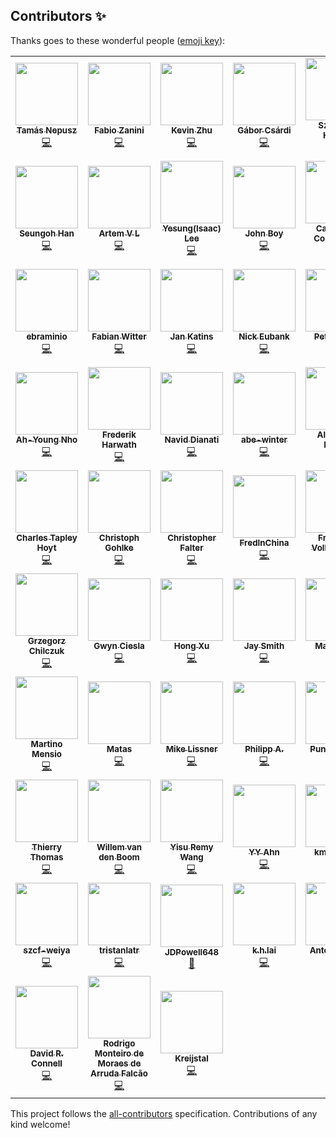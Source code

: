 ## Contributors ✨

Thanks goes to these wonderful people ([emoji key](https://allcontributors.org/docs/en/emoji-key)):

<!-- ALL-CONTRIBUTORS-LIST:START - Do not remove or modify this section -->
<!-- prettier-ignore-start -->
<!-- markdownlint-disable -->
<table>
  <tr>
    <td align="center"><a href="https://collmot.com/"><img src="https://avatars.githubusercontent.com/u/195637?v=4?s=100" width="100px;" alt=""/><br /><sub><b>Tamás Nepusz</b></sub></a><br /><a href="https://github.com/igraph/python-igraph/commits?author=ntamas" title="Code">💻</a></td>
    <td align="center"><a href="https://fabilab.org/"><img src="https://avatars.githubusercontent.com/u/1200640?v=4?s=100" width="100px;" alt=""/><br /><sub><b>Fabio Zanini</b></sub></a><br /><a href="https://github.com/igraph/python-igraph/commits?author=iosonofabio" title="Code">💻</a></td>
    <td align="center"><a href="https://github.com/Gomango999"><img src="https://avatars.githubusercontent.com/u/37771462?v=4?s=100" width="100px;" alt=""/><br /><sub><b>Kevin Zhu</b></sub></a><br /><a href="https://github.com/igraph/python-igraph/commits?author=Gomango999" title="Code">💻</a></td>
    <td align="center"><a href="https://github.com/gaborcsardi"><img src="https://avatars.githubusercontent.com/u/660288?v=4?s=100" width="100px;" alt=""/><br /><sub><b>Gábor Csárdi</b></sub></a><br /><a href="https://github.com/igraph/python-igraph/commits?author=gaborcsardi" title="Code">💻</a></td>
    <td align="center"><a href="http://szhorvat.net/"><img src="https://avatars.githubusercontent.com/u/1212871?v=4?s=100" width="100px;" alt=""/><br /><sub><b>Szabolcs Horvát</b></sub></a><br /><a href="https://github.com/igraph/python-igraph/commits?author=szhorvat" title="Code">💻</a></td>
    <td align="center"><a href="http://www.traag.net/"><img src="https://avatars.githubusercontent.com/u/6057804?v=4?s=100" width="100px;" alt=""/><br /><sub><b>Vincent Traag</b></sub></a><br /><a href="https://github.com/igraph/python-igraph/commits?author=vtraag" title="Code">💻</a></td>
    <td align="center"><a href="https://github.com/deeenes"><img src="https://avatars.githubusercontent.com/u/2679889?v=4?s=100" width="100px;" alt=""/><br /><sub><b>deeenes</b></sub></a><br /><a href="https://github.com/igraph/python-igraph/commits?author=deeenes" title="Code">💻</a></td>
  </tr>
  <tr>
    <td align="center"><a href="https://h5jam.github.io/"><img src="https://avatars.githubusercontent.com/u/46439899?v=4?s=100" width="100px;" alt=""/><br /><sub><b>Seungoh Han</b></sub></a><br /><a href="https://github.com/igraph/python-igraph/commits?author=h5jam" title="Code">💻</a></td>
    <td align="center"><a href="http://linkedin.com/in/artemvl"><img src="https://avatars.githubusercontent.com/u/6162969?v=4?s=100" width="100px;" alt=""/><br /><sub><b>Artem V L</b></sub></a><br /><a href="https://github.com/igraph/python-igraph/commits?author=luav" title="Code">💻</a></td>
    <td align="center"><a href="https://github.com/Isaac-Lee"><img src="https://avatars.githubusercontent.com/u/49810053?v=4?s=100" width="100px;" alt=""/><br /><sub><b>Yesung(Isaac) Lee</b></sub></a><br /><a href="https://github.com/igraph/python-igraph/commits?author=Isaac-Lee" title="Code">💻</a></td>
    <td align="center"><a href="https://www.jboy.space/"><img src="https://avatars.githubusercontent.com/u/2187261?v=4?s=100" width="100px;" alt=""/><br /><sub><b>John Boy</b></sub></a><br /><a href="https://github.com/igraph/python-igraph/commits?author=jboynyc" title="Code">💻</a></td>
    <td align="center"><a href="https://cdcl.ml/"><img src="https://avatars.githubusercontent.com/u/10780059?v=4?s=100" width="100px;" alt=""/><br /><sub><b>Casper da Costa-Luis</b></sub></a><br /><a href="https://github.com/igraph/python-igraph/commits?author=casperdcl" title="Code">💻</a></td>
    <td align="center"><a href="https://albertoalcolea.com/"><img src="https://avatars.githubusercontent.com/u/1153725?v=4?s=100" width="100px;" alt=""/><br /><sub><b>Alberto Alcolea</b></sub></a><br /><a href="https://github.com/igraph/python-igraph/commits?author=albertoalcolea" title="Code">💻</a></td>
    <td align="center"><a href="https://pyedu.hu/arpad/"><img src="https://avatars.githubusercontent.com/u/951303?v=4?s=100" width="100px;" alt=""/><br /><sub><b>Árpád Horváth</b></sub></a><br /><a href="https://github.com/igraph/python-igraph/commits?author=horvatha" title="Code">💻</a></td>
  </tr>
  <tr>
    <td align="center"><a href="https://github.com/ebraminio"><img src="https://avatars.githubusercontent.com/u/833473?v=4?s=100" width="100px;" alt=""/><br /><sub><b>ebraminio</b></sub></a><br /><a href="https://github.com/igraph/python-igraph/commits?author=ebraminio" title="Code">💻</a></td>
    <td align="center"><a href="https://github.com/fwitter"><img src="https://avatars.githubusercontent.com/u/10985458?v=4?s=100" width="100px;" alt=""/><br /><sub><b>Fabian Witter</b></sub></a><br /><a href="https://github.com/igraph/python-igraph/commits?author=fwitter" title="Code">💻</a></td>
    <td align="center"><a href="http://www.katzien.de/"><img src="https://avatars.githubusercontent.com/u/890156?v=4?s=100" width="100px;" alt=""/><br /><sub><b>Jan Katins</b></sub></a><br /><a href="https://github.com/igraph/python-igraph/commits?author=jankatins" title="Code">💻</a></td>
    <td align="center"><a href="https://github.com/nickeubank"><img src="https://avatars.githubusercontent.com/u/9683693?v=4?s=100" width="100px;" alt=""/><br /><sub><b>Nick Eubank</b></sub></a><br /><a href="https://github.com/igraph/python-igraph/commits?author=nickeubank" title="Code">💻</a></td>
    <td align="center"><a href="http://finger-tree.blogspot.com/"><img src="https://avatars.githubusercontent.com/u/406445?v=4?s=100" width="100px;" alt=""/><br /><sub><b>Peter Scott</b></sub></a><br /><a href="https://github.com/igraph/python-igraph/commits?author=PeterScott" title="Code">💻</a></td>
    <td align="center"><a href="https://github.com/Sriram-Pattabiraman"><img src="https://avatars.githubusercontent.com/u/59712515?v=4?s=100" width="100px;" alt=""/><br /><sub><b>Sriram-Pattabiraman</b></sub></a><br /><a href="https://github.com/igraph/python-igraph/commits?author=Sriram-Pattabiraman" title="Code">💻</a></td>
    <td align="center"><a href="https://iggisv9t.xyz/"><img src="https://avatars.githubusercontent.com/u/19172517?v=4?s=100" width="100px;" alt=""/><br /><sub><b>Sviatoslav</b></sub></a><br /><a href="https://github.com/igraph/python-igraph/commits?author=iggisv9t" title="Code">💻</a></td>
  </tr>
  <tr>
    <td align="center"><a href="https://github.com/ah00ee"><img src="https://avatars.githubusercontent.com/u/68725978?v=4?s=100" width="100px;" alt=""/><br /><sub><b>Ah-Young Nho</b></sub></a><br /><a href="https://github.com/igraph/python-igraph/commits?author=ah00ee" title="Code">💻</a></td>
    <td align="center"><a href="https://github.com/frederik-h"><img src="https://avatars.githubusercontent.com/u/22046314?v=4?s=100" width="100px;" alt=""/><br /><sub><b>Frederik Harwath</b></sub></a><br /><a href="https://github.com/igraph/python-igraph/commits?author=frederik-h" title="Code">💻</a></td>
    <td align="center"><a href="https://github.com/naviddianati"><img src="https://avatars.githubusercontent.com/u/5558232?v=4?s=100" width="100px;" alt=""/><br /><sub><b>Navid Dianati</b></sub></a><br /><a href="https://github.com/igraph/python-igraph/commits?author=naviddianati" title="Code">💻</a></td>
    <td align="center"><a href="https://github.com/abe-winter"><img src="https://avatars.githubusercontent.com/u/7256523?v=4?s=100" width="100px;" alt=""/><br /><sub><b>abe-winter</b></sub></a><br /><a href="https://github.com/igraph/python-igraph/commits?author=abe-winter" title="Code">💻</a></td>
    <td align="center"><a href="https://github.com/arivero"><img src="https://avatars.githubusercontent.com/u/43174?v=4?s=100" width="100px;" alt=""/><br /><sub><b>Alejandro Rivero</b></sub></a><br /><a href="https://github.com/igraph/python-igraph/commits?author=arivero" title="Code">💻</a></td>
    <td align="center"><a href="https://github.com/Ariki"><img src="https://avatars.githubusercontent.com/u/519412?v=4?s=100" width="100px;" alt=""/><br /><sub><b>Ariki</b></sub></a><br /><a href="https://github.com/igraph/python-igraph/commits?author=Ariki" title="Code">💻</a></td>
    <td align="center"><a href="https://cvanelteren.github.io/"><img src="https://avatars.githubusercontent.com/u/19485143?v=4?s=100" width="100px;" alt=""/><br /><sub><b>Casper van Elteren</b></sub></a><br /><a href="https://github.com/igraph/python-igraph/commits?author=cvanelteren" title="Code">💻</a></td>
  </tr>
  <tr>
    <td align="center"><a href="https://cthoyt.com/"><img src="https://avatars.githubusercontent.com/u/5069736?v=4?s=100" width="100px;" alt=""/><br /><sub><b>Charles Tapley Hoyt</b></sub></a><br /><a href="https://github.com/igraph/python-igraph/commits?author=cthoyt" title="Code">💻</a></td>
    <td align="center"><a href="https://www.cgohlke.com/"><img src="https://avatars.githubusercontent.com/u/483428?v=4?s=100" width="100px;" alt=""/><br /><sub><b>Christoph Gohlke</b></sub></a><br /><a href="https://github.com/igraph/python-igraph/commits?author=cgohlke" title="Code">💻</a></td>
    <td align="center"><a href="https://github.com/chrisfalter"><img src="https://avatars.githubusercontent.com/u/4177499?v=4?s=100" width="100px;" alt=""/><br /><sub><b>Christopher Falter</b></sub></a><br /><a href="https://github.com/igraph/python-igraph/commits?author=chrisfalter" title="Code">💻</a></td>
    <td align="center"><a href="https://github.com/ReblochonMasque"><img src="https://avatars.githubusercontent.com/u/6275531?v=4?s=100" width="100px;" alt=""/><br /><sub><b>FredInChina</b></sub></a><br /><a href="https://github.com/igraph/python-igraph/commits?author=ReblochonMasque" title="Code">💻</a></td>
    <td align="center"><a href="https://friso.lol/"><img src="https://avatars.githubusercontent.com/u/273638?v=4?s=100" width="100px;" alt=""/><br /><sub><b>Friso van Vollenhoven</b></sub></a><br /><a href="https://github.com/igraph/python-igraph/commits?author=friso" title="Code">💻</a></td>
    <td align="center"><a href="https://szarnyasg.github.io/"><img src="https://avatars.githubusercontent.com/u/1402801?v=4?s=100" width="100px;" alt=""/><br /><sub><b>Gabor Szarnyas</b></sub></a><br /><a href="https://github.com/igraph/python-igraph/commits?author=szarnyasg" title="Code">💻</a></td>
    <td align="center"><a href="https://github.com/GaoFangshu"><img src="https://avatars.githubusercontent.com/u/11488742?v=4?s=100" width="100px;" alt=""/><br /><sub><b>Gao Fangshu</b></sub></a><br /><a href="https://github.com/igraph/python-igraph/commits?author=GaoFangshu" title="Code">💻</a></td>
  </tr>
  <tr>
    <td align="center"><a href="https://github.com/gchilczuk"><img src="https://avatars.githubusercontent.com/u/16257695?v=4?s=100" width="100px;" alt=""/><br /><sub><b>Grzegorz Chilczuk</b></sub></a><br /><a href="https://github.com/igraph/python-igraph/commits?author=gchilczuk" title="Code">💻</a></td>
    <td align="center"><a href="http://cecinestpasunefromage.wordpress.com/"><img src="https://avatars.githubusercontent.com/u/2363820?v=4?s=100" width="100px;" alt=""/><br /><sub><b>Gwyn Ciesla</b></sub></a><br /><a href="https://github.com/igraph/python-igraph/commits?author=limburgher" title="Code">💻</a></td>
    <td align="center"><a href="https://www.topbug.net/"><img src="https://avatars.githubusercontent.com/u/325476?v=4?s=100" width="100px;" alt=""/><br /><sub><b>Hong Xu</b></sub></a><br /><a href="https://github.com/igraph/python-igraph/commits?author=xuhdev" title="Code">💻</a></td>
    <td align="center"><a href="https://github.com/jhsmith"><img src="https://avatars.githubusercontent.com/u/974519?v=4?s=100" width="100px;" alt=""/><br /><sub><b>Jay Smith</b></sub></a><br /><a href="https://github.com/igraph/python-igraph/commits?author=jhsmith" title="Code">💻</a></td>
    <td align="center"><a href="https://mapleccc.github.io/"><img src="https://avatars.githubusercontent.com/u/25131775?v=4?s=100" width="100px;" alt=""/><br /><sub><b>MapleCCC</b></sub></a><br /><a href="https://github.com/igraph/python-igraph/commits?author=MapleCCC" title="Code">💻</a></td>
    <td align="center"><a href="https://www.linkedin.com/in/marco-koepcke/"><img src="https://avatars.githubusercontent.com/u/3512122?v=4?s=100" width="100px;" alt=""/><br /><sub><b>Marco Köpcke</b></sub></a><br /><a href="https://github.com/igraph/python-igraph/commits?author=theCapypara" title="Code">💻</a></td>
    <td align="center"><a href="https://github.com/elfring"><img src="https://avatars.githubusercontent.com/u/660477?v=4?s=100" width="100px;" alt=""/><br /><sub><b>Markus Elfring</b></sub></a><br /><a href="https://github.com/igraph/python-igraph/commits?author=elfring" title="Code">💻</a></td>
  </tr>
  <tr>
    <td align="center"><a href="https://martinomensio.github.io/"><img src="https://avatars.githubusercontent.com/u/11597393?v=4?s=100" width="100px;" alt=""/><br /><sub><b>Martino Mensio</b></sub></a><br /><a href="https://github.com/igraph/python-igraph/commits?author=MartinoMensio" title="Code">💻</a></td>
    <td align="center"><a href="https://github.com/lauzadis"><img src="https://avatars.githubusercontent.com/u/30608308?v=4?s=100" width="100px;" alt=""/><br /><sub><b>Matas</b></sub></a><br /><a href="https://github.com/igraph/python-igraph/commits?author=lauzadis" title="Code">💻</a></td>
    <td align="center"><a href="http://www.michaeljaylissner.com/"><img src="https://avatars.githubusercontent.com/u/236970?v=4?s=100" width="100px;" alt=""/><br /><sub><b>Mike Lissner</b></sub></a><br /><a href="https://github.com/igraph/python-igraph/commits?author=mlissner" title="Code">💻</a></td>
    <td align="center"><a href="https://phil.red/"><img src="https://avatars.githubusercontent.com/u/291575?v=4?s=100" width="100px;" alt=""/><br /><sub><b>Philipp A.</b></sub></a><br /><a href="https://github.com/igraph/python-igraph/commits?author=flying-sheep" title="Code">💻</a></td>
    <td align="center"><a href="https://puneethapai.github.io/"><img src="https://avatars.githubusercontent.com/u/21996583?v=4?s=100" width="100px;" alt=""/><br /><sub><b>Puneetha Pai</b></sub></a><br /><a href="https://github.com/igraph/python-igraph/commits?author=PuneethaPai" title="Code">💻</a></td>
    <td align="center"><a href="https://github.com/sr-murthy"><img src="https://avatars.githubusercontent.com/u/9358070?v=4?s=100" width="100px;" alt=""/><br /><sub><b>S Murthy</b></sub></a><br /><a href="https://github.com/igraph/python-igraph/commits?author=sr-murthy" title="Code">💻</a></td>
    <td align="center"><a href="https://github.com/scottgigante"><img src="https://avatars.githubusercontent.com/u/8499679?v=4?s=100" width="100px;" alt=""/><br /><sub><b>Scott Gigante</b></sub></a><br /><a href="https://github.com/igraph/python-igraph/commits?author=scottgigante" title="Code">💻</a></td>
  </tr>
  <tr>
    <td align="center"><a href="http://people.freebsd.org/~thierry/"><img src="https://avatars.githubusercontent.com/u/6819982?v=4?s=100" width="100px;" alt=""/><br /><sub><b>Thierry Thomas</b></sub></a><br /><a href="https://github.com/igraph/python-igraph/commits?author=thierry-FreeBSD" title="Code">💻</a></td>
    <td align="center"><a href="https://github.com/willemvandenboom"><img src="https://avatars.githubusercontent.com/u/41558513?v=4?s=100" width="100px;" alt=""/><br /><sub><b>Willem van den Boom</b></sub></a><br /><a href="https://github.com/igraph/python-igraph/commits?author=willemvandenboom" title="Code">💻</a></td>
    <td align="center"><a href="https://github.com/remysucre"><img src="https://avatars.githubusercontent.com/u/6758001?v=4?s=100" width="100px;" alt=""/><br /><sub><b>Yisu Remy Wang</b></sub></a><br /><a href="https://github.com/igraph/python-igraph/commits?author=remysucre" title="Code">💻</a></td>
    <td align="center"><a href="https://yongyeol.com/"><img src="https://avatars.githubusercontent.com/u/24250?v=4?s=100" width="100px;" alt=""/><br /><sub><b>YY Ahn</b></sub></a><br /><a href="https://github.com/igraph/python-igraph/commits?author=yy" title="Code">💻</a></td>
    <td align="center"><a href="https://github.com/kmankinen"><img src="https://avatars.githubusercontent.com/u/22212710?v=4?s=100" width="100px;" alt=""/><br /><sub><b>kmankinen</b></sub></a><br /><a href="https://github.com/igraph/python-igraph/commits?author=kmankinen" title="Code">💻</a></td>
    <td align="center"><a href="https://github.com/odidev"><img src="https://avatars.githubusercontent.com/u/40816837?v=4?s=100" width="100px;" alt=""/><br /><sub><b>odidev</b></sub></a><br /><a href="https://github.com/igraph/python-igraph/commits?author=odidev" title="Code">💻</a></td>
    <td align="center"><a href="https://github.com/sombreslames"><img src="https://avatars.githubusercontent.com/u/4037102?v=4?s=100" width="100px;" alt=""/><br /><sub><b>sombreslames</b></sub></a><br /><a href="https://github.com/igraph/python-igraph/commits?author=sombreslames" title="Code">💻</a></td>
  </tr>
  <tr>
    <td align="center"><a href="https://hohoweiya.xyz/"><img src="https://avatars.githubusercontent.com/u/13688320?v=4?s=100" width="100px;" alt=""/><br /><sub><b>szcf-weiya</b></sub></a><br /><a href="https://github.com/igraph/python-igraph/commits?author=szcf-weiya" title="Code">💻</a></td>
    <td align="center"><a href="https://github.com/tristanlatr"><img src="https://avatars.githubusercontent.com/u/19967168?v=4?s=100" width="100px;" alt=""/><br /><sub><b>tristanlatr</b></sub></a><br /><a href="https://github.com/igraph/python-igraph/commits?author=tristanlatr" title="Code">💻</a></td>
    <td align="center"><a href="https://github.com/JDPowell648"><img src="https://avatars.githubusercontent.com/u/41934552?v=4?s=100" width="100px;" alt=""/><br /><sub><b>JDPowell648</b></sub></a><br /><a href="https://github.com/igraph/python-igraph/commits?author=JDPowell648" title="Documentation">📖</a></td>
    <td align="center"><a href="https://github.com/Adriankhl"><img src="https://avatars.githubusercontent.com/u/16377650?v=4?s=100" width="100px;" alt=""/><br /><sub><b>k.h.lai</b></sub></a><br /><a href="https://github.com/igraph/python-igraph/commits?author=Adriankhl" title="Code">💻</a></td>
    <td align="center"><a href="https://github.com/gruebel"><img src="https://avatars.githubusercontent.com/u/33207684?v=4?s=100" width="100px;" alt=""/><br /><sub><b>Anton Grübel</b></sub></a><br /><a href="https://github.com/igraph/python-igraph/commits?author=gruebel" title="Code">💻</a></td>
    <td align="center"><a href="https://github.com/flange-ipb"><img src="https://avatars.githubusercontent.com/u/34936695?v=4?s=100" width="100px;" alt=""/><br /><sub><b>flange-ipb</b></sub></a><br /><a href="https://github.com/igraph/python-igraph/commits?author=flange-ipb" title="Code">💻</a></td>
    <td align="center"><a href="https://discuss.afpy.org/"><img src="https://avatars.githubusercontent.com/u/16009100?v=4?s=100" width="100px;" alt=""/><br /><sub><b>Paul m. p. Peny</b></sub></a><br /><a href="https://github.com/igraph/python-igraph/commits?author=pmp-p" title="Code">💻</a></td>
  </tr>
  <tr>
    <td align="center"><a href="https://davidrconnell.github.io/"><img src="https://avatars.githubusercontent.com/u/35470740?v=4?s=100" width="100px;" alt=""/><br /><sub><b>David R. Connell</b></sub></a><br /><a href="https://github.com/igraph/python-igraph/commits?author=DavidRConnell" title="Code">💻</a></td>
    <td align="center"><a href="https://www.linkedin.com/in/rmmaf/"><img src="https://avatars.githubusercontent.com/u/23747884?v=4?s=100" width="100px;" alt=""/><br /><sub><b>Rodrigo Monteiro de Moraes de Arruda Falcão</b></sub></a><br /><a href="https://github.com/igraph/python-igraph/commits?author=rmmaf" title="Code">💻</a></td>
    <td align="center"><a href="https://github.com/Kreijstal"><img src="https://avatars.githubusercontent.com/u/2415206?v=4?s=100" width="100px;" alt=""/><br /><sub><b>Kreijstal</b></sub></a><br /><a href="https://github.com/igraph/python-igraph/commits?author=Kreijstal" title="Code">💻</a></td>
  </tr>
</table>

<!-- markdownlint-restore -->
<!-- prettier-ignore-end -->

<!-- ALL-CONTRIBUTORS-LIST:END -->

This project follows the [all-contributors](https://github.com/all-contributors/all-contributors) specification. Contributions of any kind welcome!
